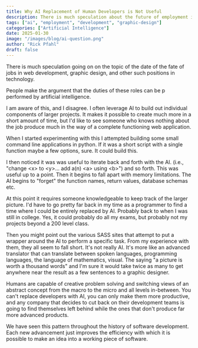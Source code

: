 ```yaml
---
title: Why AI Replacement of Human Developers is Not Useful
description: There is much speculation about the future of employment in tech due to AI, why does this miss the big picture
tags: ["ai", "employment", "development", "graphic-design"]
categories: ["Artificial Intelligence"]
date: 2025-01-30
image: "/images/blog/ai-question.png"
author: "Rick Pfahl"
draft: false
---
```



There is much speculation going on on the topic of the date of the fate of jobs in web development, graphic design, and other such positions in technology.

People make the argument that the duties of these roles can be p performed by artificial intelligence.

I am aware of this, and I disagree. I often leverage AI to build out individual components of larger projects. It makes it possible to create much more in a short amount of time, but I'd like to see someone who knows nothing about the job produce much in the way of a complete  functioning web application.

When I started experimenting with this I attempted building some small command line applications in python. If it was a short script with a single function maybe a few options, sure. It could build this.

I then noticed it was was useful to iterate back and forth with the AI. (i.e.,  "change &lt;x&gt; to &lt;y&gt;... add a(n) &lt;a&gt; using &lt;b&gt;") and so forth. This was useful up to a point. Then it begins to fall apart with memory limitations. The AI begins to "forget" the function names, return values, database schemas etc.

At this point it requires someone knowledgeable to keep track of the larger picture. I'd have to go pretty far back in my time as a programmer to find a time where I could be entirely replaced by AI. Probably back to when I was still in college. Yes, it could probably do all my exams, but probably not my projects beyond a 200 level class.

Then you might point out the various SASS sites that attempt to put a wrapper around the AI to perform a specific task. From my experience with them, they all seem to fall short. It's not really AI. It's more like an advanced translator that can translate between spoken languages, programming languages, the language of mathematics, visual. The saying "a picture is worth a thousand words" and I'm sure it would take twice as many to get anywhere near the result as a few sentences to a graphic designer.

Humans are capable of creative problem solving and switching views of an abstract concept from the macro to the micro and all levels in-between. You can't replace developers with AI, you can only make them more productive, and any company that decides to cut back on their development teams is going to find themselves left behind while the ones that don't produce far more advanced products.

We have seen this pattern throughout the history of software development. Each new advancement just improves the efficiency with which it is possible to make an idea into a working piece of software.

